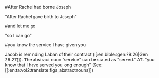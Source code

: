 #After Rachel had borne Joseph

"After Rachel gave birth to Joseph"

#and let me go

"so I can go"

#you know the service I have given you

Jacob is reminding Laban of their contract ([[:en:bible:notes:gen:29:26|Gen 29:27]]). The abstract noun "service" can be stated as "served." AT: "you know that I have served you long enough" (See: [[:en:ta:vol2:translate:figs_abstractnouns]])